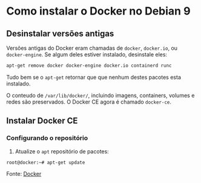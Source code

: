 # Como instalar o Docker no Debian 9

## Desinstalar versões antigas
Versões antigas do Docker eram chamadas de `docker`, `docker.io`, ou `docker-engine`. Se algum deles estiver instalado, desinstale eles:

```bash
apt-get remove docker docker-engine docker.io containerd runc
```

Tudo bem se o `apt-get` retornar que que nenhum destes pacotes esta instalado.

O conteudo de `/var/lib/docker/`, incluindo imagens, containers, volumes e redes são preservados. O Docker CE agora é chamado `docker-ce`.

## Instalar Docker CE

### Configurando o repositório

1. Atualize o `apt` repositório de pacotes:

```console
root@docker:~# apt-get update
```


Fonte: [Docker](https://docs.docker.com/install/linux/docker-ce/debian/)